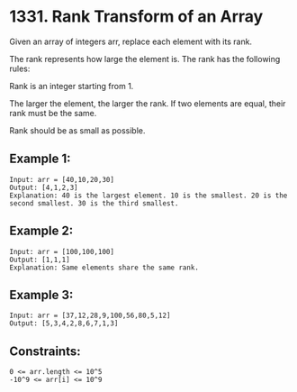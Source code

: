 # 1331. Rank Transform of an Array
      
Given an array of integers arr, replace each element with its rank.

The rank represents how large the element is. The rank has the following rules:

Rank is an integer starting from 1.

The larger the element, the larger the rank. If two elements are equal, their rank must be the same.

Rank should be as small as possible.

## Example 1:

    Input: arr = [40,10,20,30]
    Output: [4,1,2,3]
    Explanation: 40 is the largest element. 10 is the smallest. 20 is the second smallest. 30 is the third smallest.

## Example 2:

    Input: arr = [100,100,100]
    Output: [1,1,1]
    Explanation: Same elements share the same rank.

## Example 3:

    Input: arr = [37,12,28,9,100,56,80,5,12]
    Output: [5,3,4,2,8,6,7,1,3]

## Constraints:

    0 <= arr.length <= 10^5
    -10^9 <= arr[i] <= 10^9
